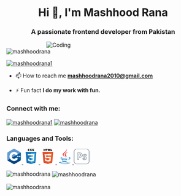 <h1 align="center">Hi 👋, I'm Mashhood Rana</h1>
<h3 align="center">A passionate frontend developer from Pakistan</h3>
<img align ="right" alt="Coding" width="400" src="https://encrypted-tbn0.gstatic.com/images?q=tbn:ANd9GcTGbqhFIW9gVf7CUagh3OTFRrGqJRvYDtO7Yw&usqp=CAU">

<p align="left"> <img src="https://komarev.com/ghpvc/?username=mashhoodrana&label=Profile%20views&color=0e75b6&style=flat" alt="mashhoodrana" /> </p>

<p align="left"> <a href="https://twitter.com/mashhoodrana1" target="blank"><img src="https://img.shields.io/twitter/follow/mashhoodrana1?logo=twitter&style=for-the-badge" alt="mashhoodrana1" /></a> </p>

- 📫 How to reach me **mashhoodrana2010@gmail.com**

- ⚡ Fun fact **I do my work with fun.**

<h3 align="left">Connect with me:</h3>
<p align="left">
<a href="https://twitter.com/mashhoodrana1" target="blank"><img align="center" src="https://raw.githubusercontent.com/rahuldkjain/github-profile-readme-generator/master/src/images/icons/Social/twitter.svg" alt="mashhoodrana1" height="30" width="40" /></a>
<a href="https://linkedin.com/in/mashhoodrana" target="blank"><img align="center" src="https://raw.githubusercontent.com/rahuldkjain/github-profile-readme-generator/master/src/images/icons/Social/linked-in-alt.svg" alt="mashhoodrana" height="30" width="40" /></a>
</p>

<h3 align="left">Languages and Tools:</h3>
<p align="left"> <a href="https://www.w3schools.com/cpp/" target="_blank" rel="noreferrer"> <img src="https://raw.githubusercontent.com/devicons/devicon/master/icons/cplusplus/cplusplus-original.svg" alt="cplusplus" width="40" height="40"/> </a> <a href="https://www.w3schools.com/css/" target="_blank" rel="noreferrer"> <img src="https://raw.githubusercontent.com/devicons/devicon/master/icons/css3/css3-original-wordmark.svg" alt="css3" width="40" height="40"/> </a> <a href="https://www.w3.org/html/" target="_blank" rel="noreferrer"> <img src="https://raw.githubusercontent.com/devicons/devicon/master/icons/html5/html5-original-wordmark.svg" alt="html5" width="40" height="40"/> </a> <a href="https://www.java.com" target="_blank" rel="noreferrer"> <img src="https://raw.githubusercontent.com/devicons/devicon/master/icons/java/java-original.svg" alt="java" width="40" height="40"/> </a> <a href="https://www.photoshop.com/en" target="_blank" rel="noreferrer"> <img src="https://raw.githubusercontent.com/devicons/devicon/master/icons/photoshop/photoshop-line.svg" alt="photoshop" width="40" height="40"/> </a> </p>

<p><img align="left" src="https://github-readme-stats.vercel.app/api/top-langs?username=mashhoodrana&show_icons=true&locale=en&layout=compact" alt="mashhoodrana" /></p>

<p>&nbsp;<img align="center" src="https://github-readme-stats.vercel.app/api?username=mashhoodrana&show_icons=true&locale=en" alt="mashhoodrana" /></p>

<p><img align="center" src="https://github-readme-streak-stats.herokuapp.com/?user=mashhoodrana&" alt="mashhoodrana" /></p>
